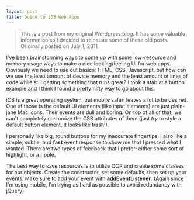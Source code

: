 ```yaml
---
layout: post
title: Guide to iOS Web Apps
---
```


> This is a post from my original Wordpress blog. It has some valuable information so I decided to reinstate some of these old posts. Originally posted on July 1, 2011.

I've been brainstorming ways to come up with some low-resource and memory usage ways to make a nice looking/feeling UI for web apps. Obviously we need to use out basics: HTML, CSS, Javascript, but how can we use the least amount of device memory and the least amount of lines of code while still getting something that runs great? I took a stab at a button example and I think I found a pretty nifty way to go about this.

iOS is a great operating system, but mobile safari leaves a lot to be desired. One of those is the default UI elements (like input elements) are just plain-jane Mac icons. Their events are dull and boring. On top of all of that, we can't completely customize the CSS attributes of them (just <em>try</em> to style a default button element, it looks like trash!).

I personally like big, round buttons for my inaccurate fingertips. I also like a simple, subtle, and <b>fast</b> event response to show me that I pressed what I wanted. There are two types of feedback that I prefer: either some sort of highlight, or a ripple. 

The best way to save resources is to utilize OOP and create some classes for our objects. Create the constructor, set some defaults, then set up your events. Make sure to add your event with <b>addEventListener</b>. (Again since I'm using mobile, I'm trying as hard as possible to avoid redundancy with jQuery)
